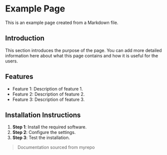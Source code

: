 # Example Page

This is an example page created from a Markdown file.

## Introduction

This section introduces the purpose of the page. You can add more detailed information here about what this page contains and how it is useful for the users.

## Features

- Feature 1: Description of feature 1.
- Feature 2: Description of feature 2.
- Feature 3: Description of feature 3.

## Installation Instructions

1. **Step 1**: Install the required software.
2. **Step 2**: Configure the settings.
3. **Step 3**: Test the installation.

> Documentation sourced from myrepo
